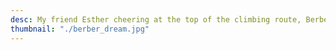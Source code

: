 ```yaml
---
desc: My friend Esther cheering at the top of the climbing route, Berber Dream
thumbnail: "./berber_dream.jpg"
---
```


